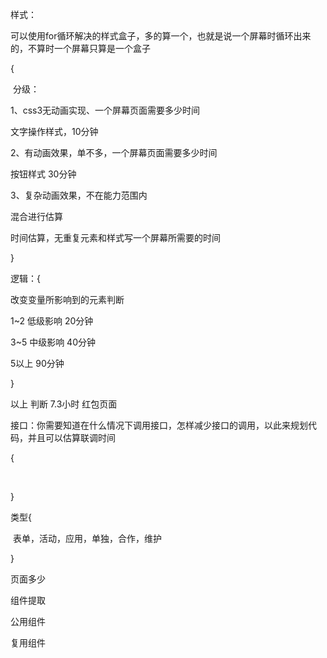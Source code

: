 样式：

可以使用for循环解决的样式盒子，多的算一个，也就是说一个屏幕时循环出来的，不算时一个屏幕只算是一个盒子

{

​	分级：

1、css3无动画实现、一个屏幕页面需要多少时间

文字操作样式，10分钟

2、有动画效果，单不多，一个屏幕页面需要多少时间

按钮样式  30分钟

3、复杂动画效果，不在能力范围内

混合进行估算

时间估算，无重复元素和样式写一个屏幕所需要的时间

}

逻辑：{

改变变量所影响到的元素判断

1~2 低级影响  20分钟

3~5 中级影响  40分钟

5以上  90分钟

}

以上   判断  7.3小时  红包页面

接口：你需要知道在什么情况下调用接口，怎样减少接口的调用，以此来规划代码，并且可以估算联调时间

{

​	

}

类型{

​	表单，活动，应用，单独，合作，维护

}

页面多少

组件提取

公用组件

复用组件